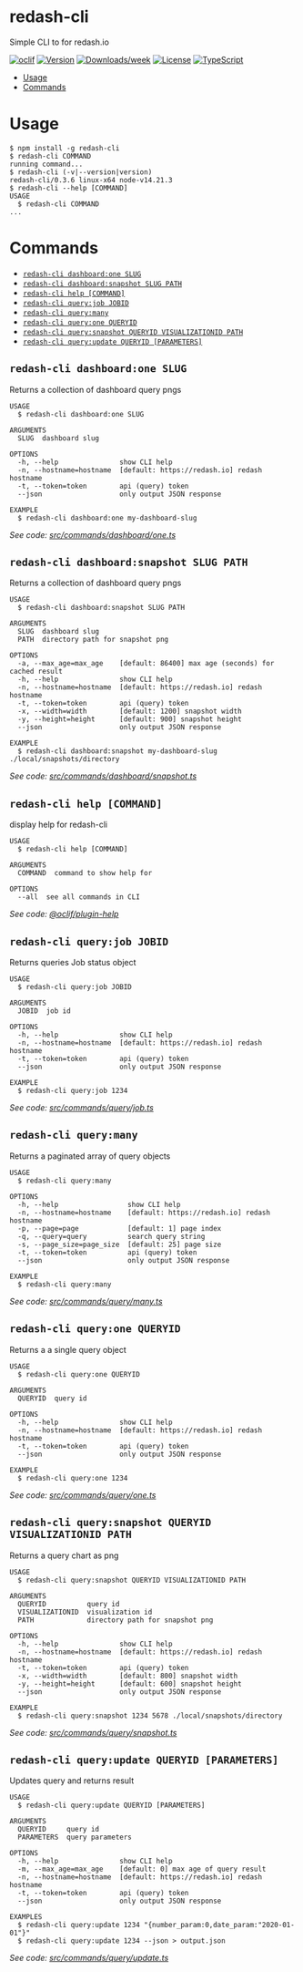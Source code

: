 redash-cli
==========

Simple CLI to for redash.io

[![oclif](https://img.shields.io/badge/cli-oclif-brightgreen.svg)](https://oclif.io)
[![Version](https://img.shields.io/npm/v/redash-cli.svg)](https://npmjs.org/package/redash-cli)
[![Downloads/week](https://img.shields.io/npm/dw/redash-cli.svg)](https://npmjs.org/package/redash-cli)
[![License](https://img.shields.io/npm/l/redash-cli.svg)](https://github.com/marcolink/redash-cli/blob/master/package.json)
[![TypeScript](https://img.shields.io/badge/%3C%2F%3E-TypeScript-%230074c1.svg)](http://www.typescriptlang.org/)

<!-- toc -->
* [Usage](#usage)
* [Commands](#commands)
<!-- tocstop -->
# Usage
<!-- usage -->
```sh-session
$ npm install -g redash-cli
$ redash-cli COMMAND
running command...
$ redash-cli (-v|--version|version)
redash-cli/0.3.6 linux-x64 node-v14.21.3
$ redash-cli --help [COMMAND]
USAGE
  $ redash-cli COMMAND
...
```
<!-- usagestop -->
# Commands
<!-- commands -->
* [`redash-cli dashboard:one SLUG`](#redash-cli-dashboardone-slug)
* [`redash-cli dashboard:snapshot SLUG PATH`](#redash-cli-dashboardsnapshot-slug-path)
* [`redash-cli help [COMMAND]`](#redash-cli-help-command)
* [`redash-cli query:job JOBID`](#redash-cli-queryjob-jobid)
* [`redash-cli query:many`](#redash-cli-querymany)
* [`redash-cli query:one QUERYID`](#redash-cli-queryone-queryid)
* [`redash-cli query:snapshot QUERYID VISUALIZATIONID PATH`](#redash-cli-querysnapshot-queryid-visualizationid-path)
* [`redash-cli query:update QUERYID [PARAMETERS]`](#redash-cli-queryupdate-queryid-parameters)

## `redash-cli dashboard:one SLUG`

Returns a collection of dashboard query pngs

```
USAGE
  $ redash-cli dashboard:one SLUG

ARGUMENTS
  SLUG  dashboard slug

OPTIONS
  -h, --help               show CLI help
  -n, --hostname=hostname  [default: https://redash.io] redash hostname
  -t, --token=token        api (query) token
  --json                   only output JSON response

EXAMPLE
  $ redash-cli dashboard:one my-dashboard-slug
```

_See code: [src/commands/dashboard/one.ts](https://github.com/marcolink/redash-tools/blob/v0.3.6/src/commands/dashboard/one.ts)_

## `redash-cli dashboard:snapshot SLUG PATH`

Returns a collection of dashboard query pngs

```
USAGE
  $ redash-cli dashboard:snapshot SLUG PATH

ARGUMENTS
  SLUG  dashboard slug
  PATH  directory path for snapshot png

OPTIONS
  -a, --max_age=max_age    [default: 86400] max age (seconds) for cached result
  -h, --help               show CLI help
  -n, --hostname=hostname  [default: https://redash.io] redash hostname
  -t, --token=token        api (query) token
  -x, --width=width        [default: 1200] snapshot width
  -y, --height=height      [default: 900] snapshot height
  --json                   only output JSON response

EXAMPLE
  $ redash-cli dashboard:snapshot my-dashboard-slug ./local/snapshots/directory
```

_See code: [src/commands/dashboard/snapshot.ts](https://github.com/marcolink/redash-tools/blob/v0.3.6/src/commands/dashboard/snapshot.ts)_

## `redash-cli help [COMMAND]`

display help for redash-cli

```
USAGE
  $ redash-cli help [COMMAND]

ARGUMENTS
  COMMAND  command to show help for

OPTIONS
  --all  see all commands in CLI
```

_See code: [@oclif/plugin-help](https://github.com/oclif/plugin-help/blob/v2.2.3/src/commands/help.ts)_

## `redash-cli query:job JOBID`

Returns queries Job status object

```
USAGE
  $ redash-cli query:job JOBID

ARGUMENTS
  JOBID  job id

OPTIONS
  -h, --help               show CLI help
  -n, --hostname=hostname  [default: https://redash.io] redash hostname
  -t, --token=token        api (query) token
  --json                   only output JSON response

EXAMPLE
  $ redash-cli query:job 1234
```

_See code: [src/commands/query/job.ts](https://github.com/marcolink/redash-tools/blob/v0.3.6/src/commands/query/job.ts)_

## `redash-cli query:many`

Returns a paginated array of query objects

```
USAGE
  $ redash-cli query:many

OPTIONS
  -h, --help                 show CLI help
  -n, --hostname=hostname    [default: https://redash.io] redash hostname
  -p, --page=page            [default: 1] page index
  -q, --query=query          search query string
  -s, --page_size=page_size  [default: 25] page size
  -t, --token=token          api (query) token
  --json                     only output JSON response

EXAMPLE
  $ redash-cli query:many
```

_See code: [src/commands/query/many.ts](https://github.com/marcolink/redash-tools/blob/v0.3.6/src/commands/query/many.ts)_

## `redash-cli query:one QUERYID`

Returns a a single query object

```
USAGE
  $ redash-cli query:one QUERYID

ARGUMENTS
  QUERYID  query id

OPTIONS
  -h, --help               show CLI help
  -n, --hostname=hostname  [default: https://redash.io] redash hostname
  -t, --token=token        api (query) token
  --json                   only output JSON response

EXAMPLE
  $ redash-cli query:one 1234
```

_See code: [src/commands/query/one.ts](https://github.com/marcolink/redash-tools/blob/v0.3.6/src/commands/query/one.ts)_

## `redash-cli query:snapshot QUERYID VISUALIZATIONID PATH`

Returns a query chart as png

```
USAGE
  $ redash-cli query:snapshot QUERYID VISUALIZATIONID PATH

ARGUMENTS
  QUERYID          query id
  VISUALIZATIONID  visualization id
  PATH             directory path for snapshot png

OPTIONS
  -h, --help               show CLI help
  -n, --hostname=hostname  [default: https://redash.io] redash hostname
  -t, --token=token        api (query) token
  -x, --width=width        [default: 800] snapshot width
  -y, --height=height      [default: 600] snapshot height
  --json                   only output JSON response

EXAMPLE
  $ redash-cli query:snapshot 1234 5678 ./local/snapshots/directory
```

_See code: [src/commands/query/snapshot.ts](https://github.com/marcolink/redash-tools/blob/v0.3.6/src/commands/query/snapshot.ts)_

## `redash-cli query:update QUERYID [PARAMETERS]`

Updates query and returns result

```
USAGE
  $ redash-cli query:update QUERYID [PARAMETERS]

ARGUMENTS
  QUERYID     query id
  PARAMETERS  query parameters

OPTIONS
  -h, --help               show CLI help
  -m, --max_age=max_age    [default: 0] max age of query result
  -n, --hostname=hostname  [default: https://redash.io] redash hostname
  -t, --token=token        api (query) token
  --json                   only output JSON response

EXAMPLES
  $ redash-cli query:update 1234 "{number_param:0,date_param:"2020-01-01"}"
  $ redash-cli query:update 1234 --json > output.json
```

_See code: [src/commands/query/update.ts](https://github.com/marcolink/redash-tools/blob/v0.3.6/src/commands/query/update.ts)_
<!-- commandsstop -->

